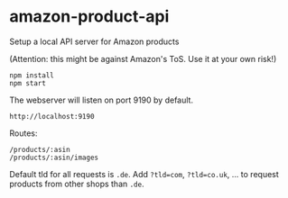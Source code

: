 # amazon-product-api

Setup a local API server for Amazon products

(Attention: this might be against Amazon's ToS. Use it at your own risk!)

```
npm install
npm start
```

The webserver will listen on port 9190 by default.
```
http://localhost:9190
```

Routes:
```
/products/:asin
/products/:asin/images
```

Default tld for all requests is `.de`. Add `?tld=com`, `?tld=co.uk`, ... to request products from other shops than `.de`.
